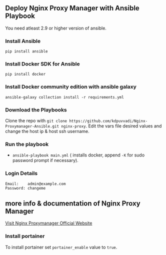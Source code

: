## Deploy Nginx Proxy Manager with Ansible Playbook

You need atleast 2.9 or higher version of ansible. 
### Install Ansible

`pip install ansible` 

### Install Docker SDK for Ansible

`pip install docker`

### Install Docker community edition with ansible galaxy

`ansible-galaxy collection install -r requirements.yml`

### Download the Playbooks

Clone the repo with `git clone https://github.com/kdpuvvadi/Nginx-Proxymanager-Ansible.git nginx-proxy`. Edit the vars file desired values and change the host ip & host ssh username.

### Run the playbook

 * `ansible-playbook main.yml` ( installs docker, append `-K` for sudo password prompt if necessary).
 
 

### Login Details
```
Email:    admin@example.com
Password: changeme
```
## more info & documentation of Nginx Proxy Manager

[Visit Nginx Proxymanager Official Website](https://nginxproxymanager.com/)

### Install portainer

To install portainer set `portainer_enable` value to `true`.